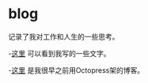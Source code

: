 # blog
记录了我对工作和人生的一些思考。

-[这里](https://github.com/allanguys/blog/issues) 可以看到我写的一些文字。

-[这里](https://github.com/allanguys/blog/issues) 是我很早之前用Octopress架的博客。
